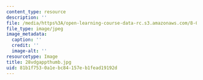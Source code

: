 ```yaml
---
content_type: resource
description: ''
file: /media/https%3A/open-learning-course-data-rc.s3.amazonaws.com/8-02-physics-ii-electricity-and-magnetism-spring-2007/81b1f7530a1ebc84157eb1fead19192d_28vdgappthumb.jpg
file_type: image/jpeg
image_metadata:
  caption: ''
  credit: ''
  image-alt: ''
resourcetype: Image
title: 28vdgappthumb.jpg
uid: 81b1f753-0a1e-bc84-157e-b1fead19192d
---
```

